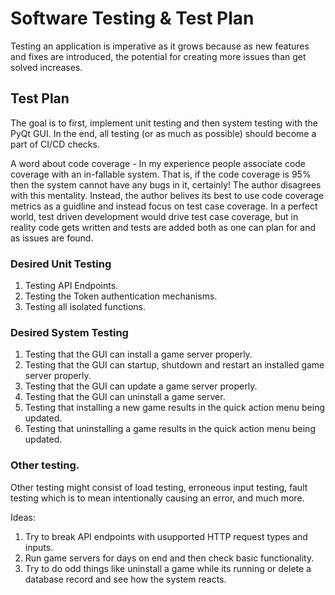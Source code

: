 # Software Testing & Test Plan

Testing an application is imperative as it grows because as new features and fixes are introduced,
the potential for creating more issues than get solved increases.

## Test Plan

The goal is to first, implement unit testing and then system testing with the PyQt GUI.  In the end,
all testing (or as much as possible) should become a part of CI/CD checks.

A word about code coverage - In my experience people associate code coverage with an in-fallable
system.  That is, if the code coverage is 95% then the system cannot have any bugs in it, certainly!
The author disagrees with this mentality.  Instead, the author belives its best to use code coverage
metrics as a guidline and instead focus on test case coverage.   In a perfect world, test driven
development would drive test case coverage, but in reality code gets written and tests are added
both as one can plan for and as issues are found.

### Desired Unit Testing

1. Testing API Endpoints.
2. Testing the Token authentication mechanisms.
3. Testing all isolated functions.

### Desired System Testing

1. Testing that the GUI can install a game server properly.
2. Testing that the GUI can startup, shutdown and restart an installed game server properly.
3. Testing that the GUI can update a game server properly.
4. Testing that the GUI can uninstall a game server.
5. Testing that installing a new game results in the quick action menu being updated.
6. Testing that uninstalling a game results in the quick action menu being updated.

### Other testing.

Other testing might consist of load testing, erroneous input testing, fault testing which is to mean
intentionally causing an error, and much more.

Ideas:

1. Try to break API endpoints with usupported HTTP request types and inputs.
2. Run game servers for days on end and then check basic functionality.
3. Try to do odd things like uninstall a game while its running or delete a database record and see
   how the system reacts.